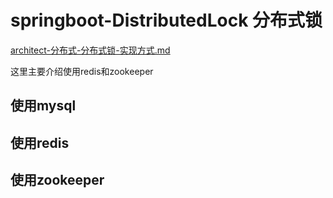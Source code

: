 # springboot-DistributedLock 分布式锁

[architect-分布式-分布式锁-实现方式.md](architect-分布式-分布式锁-实现方式.md)

这里主要介绍使用redis和zookeeper

## 使用mysql

## 使用redis

## 使用zookeeper